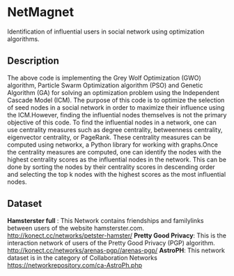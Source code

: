# NetMagnet
Identification of influential users in social network using optimization algorithms.

## Description
The above code is implementing the Grey Wolf Optimization (GWO) algorithm, Particle Swarm Optimization algorithm (PSO) and Genetic Algorithm (GA) for solving an optimization problem using the Independent Cascade Model (ICM). The purpose of this code is to optimize the selection of seed nodes in a social network in order to maximize their influence using the ICM.However, finding the influential nodes themselves is not the primary objective of this code. To find the influential nodes in a network, one can use centrality measures such as degree centrality, betweenness centrality, eigenvector centrality, or PageRank. These centrality measures can be computed using networkx, a Python library for working with graphs.Once the centrality measures are computed, one can identify the nodes with the highest centrality scores as the influential nodes in the network. This can be done by sorting the nodes by their centrality scores in descending order and selecting the top k nodes with the highest scores as the most influential nodes.

## Dataset

**Hamsterster full** : This Network contains friendships and familylinks between users of the website hamsterster.com.  http://konect.cc/networks/petster-hamster/ 
**Pretty Good Privacy**: This is the interaction network of users of the Pretty Good Privacy (PGP) algorithm.  http://konect.cc/networks/arenas-pgp//arenas-pgp/ 
**AstroPH**: This network dataset is in the category of Collaboration Networks https://networkrepository.com/ca-AstroPh.php 
